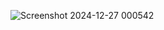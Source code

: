 ![Screenshot 2024-12-27 000542](https://github.com/user-attachments/assets/de54684d-6e61-4731-ade1-f88e255edb55)
